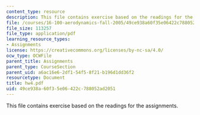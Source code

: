 ```yaml
---
content_type: resource
description: This file contains exercise based on the readings for the assignments.
file: /courses/16-100-aerodynamics-fall-2005/49ce938a60f35e06422c788052ad2051_hw4.pdf
file_size: 113257
file_type: application/pdf
learning_resource_types:
- Assignments
license: https://creativecommons.org/licenses/by-nc-sa/4.0/
ocw_type: OCWFile
parent_title: Assignments
parent_type: CourseSection
parent_uid: a6ac16e6-2df1-54f5-8f21-b196d1dd36f2
resourcetype: Document
title: hw4.pdf
uid: 49ce938a-60f3-5e06-422c-788052ad2051
---
```

This file contains exercise based on the readings for the assignments.